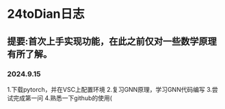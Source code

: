 # 24toDian日志
## 提要:首次上手实现功能，在此之前仅对一些数学原理有所了解。
### 2024.9.15
1.下载pytorch，并在VSC上配置环境
2.复习GNN原理，学习GNN代码编写
3.尝试完成第一问
4.熟悉一下github的使用(
